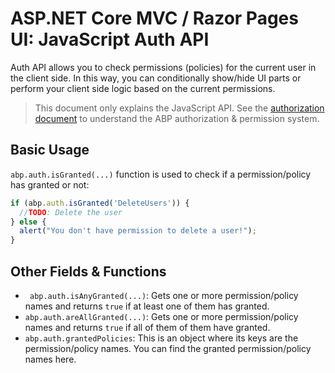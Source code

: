 # ASP.NET Core MVC / Razor Pages UI: JavaScript Auth API

Auth API allows you to check permissions (policies) for the current user in the client side. In this way, you can conditionally show/hide UI parts or perform your client side logic based on the current permissions.

> This document only explains the JavaScript API. See the [authorization document](../../../Authorization.md) to understand the ABP authorization & permission system.

## Basic Usage

`abp.auth.isGranted(...)` function is used to check if a permission/policy has granted or not:

````js
if (abp.auth.isGranted('DeleteUsers')) {
  //TODO: Delete the user
} else {
  alert("You don't have permission to delete a user!");
}
````

## Other Fields & Functions

* ` abp.auth.isAnyGranted(...)`: Gets one or more permission/policy names and returns `true` if at least one of them has granted.
* `abp.auth.areAllGranted(...)`: Gets one or more permission/policy names and returns `true` if all of them of them have granted.
* `abp.auth.grantedPolicies`: This is an object where its keys are the permission/policy names. You can find the granted permission/policy names here.